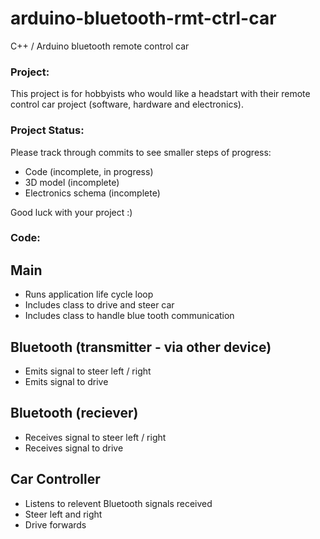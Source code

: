 # arduino-bluetooth-rmt-ctrl-car
C++ / Arduino bluetooth remote control car

### Project: 

This project is for hobbyists who would like a headstart with their remote control
car project (software, hardware and electronics).

### Project Status: 

Please track through commits to see smaller steps of progress:

- Code (incomplete, in progress)
- 3D model (incomplete)
- Electronics schema (incomplete)

Good luck with your project :) 

### Code: 

## Main 
- Runs application life cycle loop
- Includes class to drive and steer car 
- Includes class to handle blue tooth communication

## Bluetooth (transmitter - via other device)
- Emits signal to steer left / right
- Emits signal to drive

## Bluetooth (reciever)
- Receives signal to steer left / right
- Receives signal to drive

## Car Controller 
- Listens to relevent Bluetooth signals received
- Steer left and right
- Drive forwards

